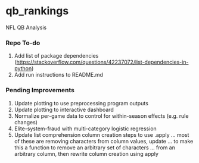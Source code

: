 # qb_rankings
NFL QB Analysis

### Repo To-do
1. Add list of package dependencies (https://stackoverflow.com/questions/42237072/list-dependencies-in-python)
2. Add run instructions to README.md

### Pending Improvements
1. Update plotting to use preprocessing program outputs
2. Update plotting to interactive dashboard
3. Normalize per-game data to control for within-season effects (e.g. rule changes)
4. Elite-system-fraud with multi-category logistic regression
5. Update list comprehension column creation steps to use .apply
... most of these are removing characters from column values, update
... to make this a function to remove an arbitrary set of characters
... from an arbitrary column, then rewrite column creation using apply
